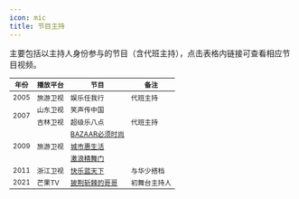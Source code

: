 ```yaml
---
icon: mic
title: 节目主持
---
```


主要包括以主持人身份参与的节目（含代班主持），点击表格内链接可查看相应节目视频。

<table style="font-size:85%;">
<thead>
<tr>
    <th>年份</th>
    <th>播放平台</th>
    <th>节目</th>
    <th>备注</th>
</tr>
</thead>
<tbody>
<tr>
    <td>2005</td>
    <td>旅游卫视</td>
    <td>娱乐任我行</td>
    <td>代班主持</td>
</tr>
<tr>
    <td rowspan="2">2007</td>
    <td>山东卫视</td>
    <td>笑声传中国</td>
    <td></td>
</tr>
<tr>
    <td>吉林卫视</td>
    <td>超级乐八点</td>
    <td>代班主持</td>
</tr>
<tr>
    <td rowspan="3">2009</td>
    <td rowspan="3">旅游卫视</td>
    <td><a href="https://www.bilibili.com/video/BV1fK4y1J7UZ" target="_blank" rel="noopener">BAZAAR必须时尚</a></td>
    <td></td>
</tr>
<tr>
    <td><a href="https://www.bilibili.com/video/BV1UT4y1w7u4" target="_blank" rel="noopener">城市惠生活</a></td>
    <td></td>
</tr>
<tr>
    <td><a href="https://www.bilibili.com/video/BV13s411R7ZD" target="_blank" rel="noopener">激浪精舞门</a></td>
    <td></td>
</tr>
<tr>
    <td>2011</td>
    <td>浙江卫视</td>
    <td><a href="http://www.le.com/zongyi/52238.html" target="_blank" rel="noopener">快乐蓝天下</a></td>
    <td>与华少搭档</td>
</tr>
<tr>
    <td>2021</td>
    <td>芒果TV</td>
    <td><a href="https://www.mgtv.com/b/367750/13107580.html" target="_blank" rel="noopener">披荆斩棘的哥哥</a></td>
    <td>初舞台主持人</td>
</tr>
</tbody>
</table>